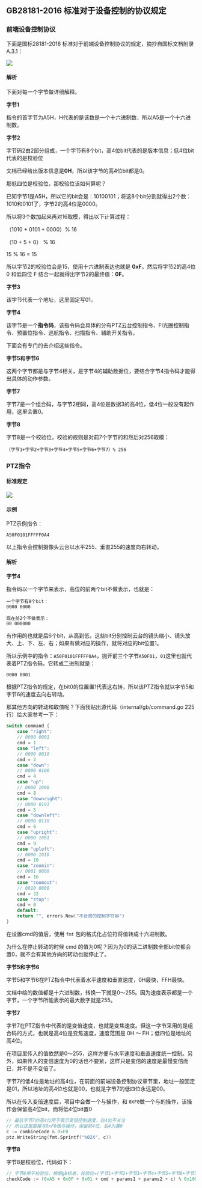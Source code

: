 ## GB28181-2016 标准对于设备控制的协议规定



### 前端设备控制协议

下面是国标28181-2016 标准对于前端设备控制协议的规定，摘抄自国标文档附录 A.3.1：

![](../images/前端设备控制协议.png)

#### 解析

下面对每一个字节做详细解释。



**字节1**

指令的首字节为A5H，H代表的是该数是一个十六进制数，所以A5是一个十六进制数。



**字节2**

字节码2由2部分组成，一个字节有8个bit，高4位bit代表的是版本信息；低4位bit代表的是校验位

文档已经给出版本信息是**0H**，所以该字节的高4位bit都是0。

那低四位是校验位，那校验位该如何算呢？

已知字节1是A5H，所以它的bit会是：10100101；将这8个bit分割就得出2个数：1010和0101了，字节2的高4位是0000。

所以将3个数加起来再对16取模，得出以下计算过程：

（1010 + 0101 + 0000）% 16

（10 + 5 + 0） % 16

15 % 16 = 15

所以字节2的校验位会是15，使用十六进制表达也就是 **0xF**。然后将字节2的高4位 0 和低四位 F 结合一起就得出字节2的最终值：**0F**。



**字节3**

该字节代表一个地址，这里固定写01。



**字节4**

该字节是一个**指令码**，该指令码会具体的分有PTZ云台控制指令、FI光圈控制指令、预置位指令、巡航指令、扫描指令、辅助开关指令。

下面会有专门的去介绍这些指令。



**字节5和字节6**

这两个字节都是与字节4相关，是字节4的辅助数据位，要结合字节4指令码才能得出具体的动作参数。



**字节7**

字节7是一个组合码，与字节2相同，高4位是数据3的高4位，低4位一般没有起作用，这里会置0。



**字节8**

字节8是一个校验位，校验的规则是对前7个字节的和然后对256取模：

```
（字节1+字节2+字节3+字节4+字节5+字节6+字节7）% 256
```





### PTZ指令



#### 标准规定

![](../images/PTZ指令说明.png)



#### 示例

PTZ示例指令：

```
A50F0101FFFFF0A4
```

以上指令会控制摄像头云台以水平255、垂直255的速度向右转动。



#### 解析

**字节4**

指令码以一个字节来表示，高位的前两个bit不做表示，也就是：

```
一个字节有8个bit：
0000 0000

现在前2个不做表示：
00 000000
```



有作用的也就是后6个bit，从高到低，这些bit分别控制云台的镜头缩小、镜头放大、上、下、左、右；如果有做对应的操作，就将对应的bit位置1。

所以示例中的指令：`A50F0101FFFFF0A4`，抛开前三个字节`A50F01`，`01`这里也就代表着PTZ指令码。它转成二进制就是：

```
0000 0001
```



根据PTZ指令的规定，在bit0的位置置1代表这右转，所以该PTZ指令就以字节5和字节6的速度去向右转动。

那其他方向的转动和取值呢？下面我贴出源代码（internal/gb/command.go 225行）给大家参考一下：

```go
switch command {
    case "right":
    // 0000 0001
    cmd = 1
    case "left":
    // 0000 0010
    cmd = 2
    case "down":
    // 0000 0100
    cmd = 4
    case "up":
    // 0000 1000
    cmd = 8
    case "downright":
    // 0000 0101
    cmd = 5
    case "downleft":
    // 0000 0110
    cmd = 6
    case "upright":
    // 0000 1001
    cmd = 9
    case "upleft":
    // 0000 1010
    cmd = 10
    case "zoomin":
    // 0001 0000
    cmd = 16
    case "zoomout":
    // 0010 0000
    cmd = 32
    case "stop":
    cmd = 0
    default:
    return "", errors.New("不合规的控制字符串")
}
```

在设置cmd的值后，使用 `fmt` 包的格式化占位符将值转成十六进制数。

为什么在停止转动的时候 cmd 的值为0呢？因为为0的话二进制数全部bit位都会置0，就不会有其他方向的转动也就停止了。





**字节5和字节6**

字节5和字节6在PTZ指令中代表着水平速度和垂直速度，0H最快，FFH最快。

文档中给的数值都是十六进制数，转换一下就是0～255。因为速度表示都是一个字节，一个字节所能表示的最大数字就是255。



**字节7**

字节7在PTZ指令中代表的是变倍速度，也就是变焦速度。但这一字节采用的是组合码的方式，也就是高4位是变焦速度，速度范围是 0H ～ FH；低四位是地址的高4位。

在项目里传入的值依然是0～255，这样方便与水平速度和垂直速度统一控制。另外，如果传入的变倍速度为0的话也不要紧，这样只是变倍的速度是最慢变倍而已，并不是不变倍了。

字节7的低4位是地址的高4位，在前面的前端设备控制协议章节里，地址一般固定是01，所以地址的高4位也就是00，也就是字节7的低四位永远是00。

所以在传入变倍速度后，项目中会做一个与操作，和 `0XF0`做一个与的操作，该操作会保留高4位bit，而将低4位bit置0

```go
// 最后字节7的高4位用于表示变倍控制速度，后4位不关注
// 所以这里直接与0xF0做与操作，保留前4位，后4为置0
c := combineCode & 0xF0
ptz.WriteString(fmt.Sprintf("%02X", c))
```



**字节8**

字节8是校验位，代码如下：

```go
// 字节8用于校验位，根据gb标准，校验位=(字节1+字节2+字节3+字节4+字节5+字节6+字节7) % 256
checkCode := (0xA5 + 0x0F + 0x01 + cmd + params1 + params2 + c) % 0x100
```

